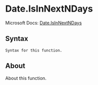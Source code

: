 ---
---

# Date.IsInNextNDays

Microsoft Docs: [Date.IsInNextNDays](https://docs.microsoft.com/en-us/powerquery-m/date-isinnextndays)

## Syntax

```
Syntax for this function.
```

## About

About this function.


